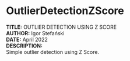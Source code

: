 # OutlierDetectionZScore
**TITLE:** OUTLIER DETECTION USING Z SCORE\
**AUTHOR:** Igor Stefański\
**DATE:** April 2022\
**DESCRIPTION:**\
Simple outlier detection using Z Score.

